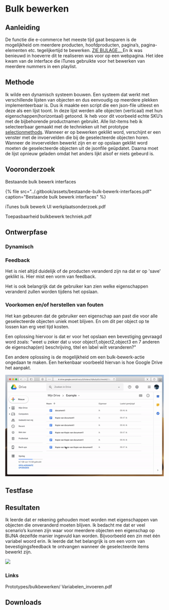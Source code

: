 # Bulk bewerken

## Aanleiding

De functie die e-commerce het meeste tijd gaat besparen is de mogelijkheid om meerdere producten, hoofdproducten, pagina’s, pagina-elementen etc. tegelijkertijd te bewerken. [ZIE BIJLAGE... ](7.-bulkbewerken.md)En ik was benieuwd in hoeverre dit te realiseren was voor op een webpagina. Het idee kwam van de interface die iTunes gebruikte voor het bewerken van meerdere nummers in een playlist. 

## Methode

Ik wilde een dynamisch systeem bouwen. Een systeem dat werkt met verschillende lijsten van objecten en dus eenvoudig op meerdere plekken implementeerbaar is. Dus ik maakte een script die een json-file uitleest en deze als een lijst toont. In deze lijst werden alle objecten \(verticaal\) met hun eigenschappen\(horizontaal\) getoond. Ik heb voor dit voorbeeld echte SKU’s met de bijbehorende productnamen gebruikt. Alle list-items heb ik selecteerbaar gemaakt met de technieken uit het prototype [selectionmethods](3.-selection-methods.md). Wanneer er op bewerken geklikt word, verschijnt er een venster met de invoervelden die bij de geselecteerde objecten horen. Wanneer de invoervelden bewerkt zijn en er op opslaan geklikt word moeten de geselecteerde objecten uit de jsonfile geüpdatet. Daarna moet de lijst opnieuw geladen omdat het anders lijkt alsof er niets gebeurd is.

## Vooronderzoek

Bestaande bulk bewerk interfaces

{% file src="../.gitbook/assets/bestaande-bulk-bewerk-interfaces.pdf" caption="Bestaande bulk bewerk interfaces" %}

iTunes bulk bewerk UI werkplaatsonderzoek.pdf 

Toepasbaarheid bulkbewerk techniek.pdf 

## Ontwerpfase



### Dynamisch



### Feedback

Het is niet altijd duidelijk of de producten veranderd zijn na dat er op 'save' geklikt is. Hier mist een vorm van feedback.

Het is ook belangrijk dat de gebruiker kan zien welke eigenschappen veranderd zullen worden tijdens het opslaan. 

### Voorkomen en/of herstellen van fouten

Het kan gebeuren dat de gebruiker een eigenschap aan past die voor alle geselecteerde objecten uniek moet blijven. En om dit per object op te lossen kan erg veel tijd kosten. 

Een oplossing hiervoor is dat er voor het opslaan een bevestiging gevraagd word zoals: "weet u zeker dat u voor object1,object2,object3 en 7 anderen de eigenschap\(en\) beschrijving, titel en label wilt veranderen?"

Een andere oplossing is de mogelijkheid om een bulk-bewerk-actie ongedaan te maken. Een herkenbaar voorbeeld hiervan is hoe Google Drive het aanpakt. 

![](../.gitbook/assets/googledrive_undo.gif)

## Testfase

## Resultaten

Ik leerde dat er rekening gehouden moet worden met eigenschappen van objecten die onveranderd moeten blijven. Ik bedacht me dat er veel scenario’s kunnen zijn waar voor meerdere objecten een eigenschap op BIJNA dezelfde manier ingevuld kan worden. Bijvoorbeeld een zin met één variabel woord erin. Ik leerde dat het belangrijk is om een vorm van bevestigingsfeedback te ontvangen wanneer de geselecteerde items bewerkt zijn.

![](../.gitbook/assets/bulkbewerken.gif)



### Links



Prototypes/bulkbewerken/ Variabelen\_invoeren.pdf

## Downloads



